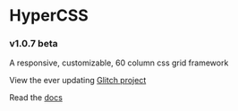 # HyperCSS
### v1.0.7 beta

A responsive, customizable, 60 column css grid framework 

View the ever updating [Glitch project](https://hypercss.glitch.me)

Read the [docs](https://hypercss.glitch.me/docs)
